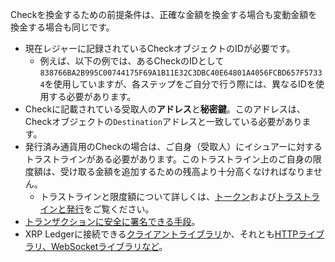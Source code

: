 Checkを換金するための前提条件は、正確な金額を換金する場合も変動金額を換金する場合も同じです。

- 現在レジャーに記録されているCheckオブジェクトのIDが必要です。
  - 例えば、以下の例では、あるCheckのIDとして`838766BA2B995C00744175F69A1B11E32C3DBC40E64801A4056FCBD657F57334`を使用していますが、各ステップをご自分で行う際には、異なるIDを使用する必要があります。
- Checkに記載されている受取人の**アドレス**と**秘密鍵**。このアドレスは、Checkオブジェクトの`Destination`アドレスと一致している必要があります。
- 発行済み通貨用のCheckの場合は、ご自身（受取人）にイシュアーに対するトラストラインがある必要があります。このトラストライン上のご自身の限度額は、受け取る金額を追加するための残高より十分高くなければなりません。
  - トラストラインと限度額について詳しくは、[トークン](../concepts/tokens/index.md)および[トラストラインと発行](../concepts/tokens/fungible-tokens/index.md)をご覧ください。
- [トランザクションに安全に署名できる手段](../concepts/transactions/secure-signing.md)。
- XRP Ledgerに接続できる[クライアントライブラリ](../references/client-libraries.md)か、それとも[HTTPライブラリ、WebSocketライブラリなど](../tutorials/http-websocket-apis/build-apps/get-started.md)。
